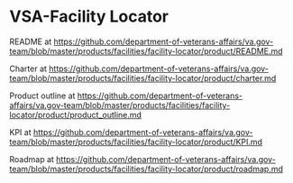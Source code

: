 # VSA-Facility Locator

README at https://github.com/department-of-veterans-affairs/va.gov-team/blob/master/products/facilities/facility-locator/product/README.md

Charter at https://github.com/department-of-veterans-affairs/va.gov-team/blob/master/products/facilities/facility-locator/product/charter.md

Product outline at https://github.com/department-of-veterans-affairs/va.gov-team/blob/master/products/facilities/facility-locator/product/product_outline.md

KPI at https://github.com/department-of-veterans-affairs/va.gov-team/blob/master/products/facilities/facility-locator/product/KPI.md

Roadmap at https://github.com/department-of-veterans-affairs/va.gov-team/blob/master/products/facilities/facility-locator/product/roadmap.md
